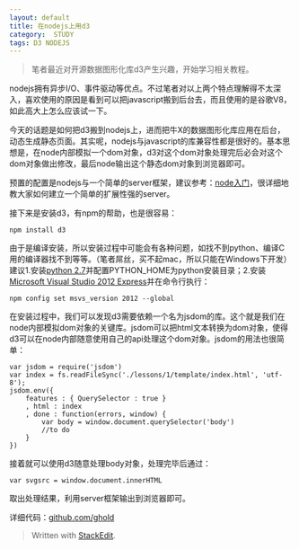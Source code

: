 ```yaml
---
layout: default
title: 在nodejs上用d3
category:  STUDY
tags: D3 NODEJS
---
```


>笔者最近对开源数据图形化库d3产生兴趣，开始学习相关教程。

nodejs拥有异步I/O、事件驱动等优点。不过笔者对以上两个特点理解得不太深入，喜欢使用的原因是看到可以把javascript搬到后台去，而且使用的是谷歌V8，如此高大上怎么应该试一下。

今天的话题是如何把d3搬到nodejs上，进而把牛X的数据图形化库应用在后台，动态生成静态页面。其实呢，nodejs与javascript的库兼容性都是很好的。基本思想是，在node内部模拟一个dom对象，d3对这个dom对象处理完后必会对这个dom对象做出修改，最后node输出这个静态dom对象到浏览器即可。

<!-- excerpt -->

预置的配置是nodejs与一个简单的server框架，建议参考：[node入门](http://www.nodebeginner.org/index-zh-cn.html)，很详细地教大家如何建立一个简单的扩展性强的server。

接下来是安装d3，有npm的帮助，也是很容易：

`npm install d3`

由于是编译安装，所以安装过程中可能会有各种问题，如找不到python、编译C用的编译器找不到等等。（笔者屌丝，买不起mac，所以只能在Windows下开发）建议1.安装[python 2.7](https://www.python.org/downloads/)并配置PYTHON_HOME为python安装目录；2.安装[Microsoft Visual Studio 2012 Express](http://www.microsoft.com/zh-cn/download/details.aspx?id=34673)并在命令行执行：

`npm config set msvs_version 2012 --global`

在安装过程中，我们可以发现d3需要依赖一个名为jsdom的库。这个就是我们在node内部模拟dom对象的关键库。jsdom可以把html文本转换为dom对象，使得d3可以在node内部随意使用自己的api处理这个dom对象。jsdom的用法也很简单：

```
var jsdom = require('jsdom')
var index = fs.readFileSync('./lessons/1/template/index.html', 'utf-8');
jsdom.env({
    features : { QuerySelector : true }
	, html : index
	, done : function(errors, window) {
	    var body = window.document.querySelector('body')
		//to do
	}
})
```

接着就可以使用d3随意处理body对象，处理完毕后通过：

`var svgsrc = window.document.innerHTML`

取出处理结果，利用server框架输出到浏览器即可。

详细代码：[github.com/ghold](https://github.com/ghold/D3Study/blob/master/lessons/1/requestHandlers.js)




> Written with [StackEdit](https://stackedit.io/).